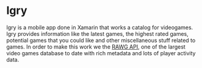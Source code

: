 # Igry

Igry is a mobile app done in Xamarin that works a catalog for videogames.
Igry provides information like the latest games, the highest rated games, potential games that you could like and
other miscellaneous stuff related to games. In order to make this work we the [RAWG API], one of the largest video games database 
to date with rich metadata and lots of player activity data.

[RAWG API]: https://api.rawg.io/docs/

 